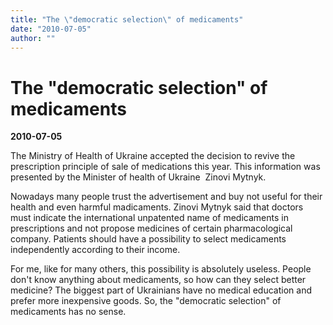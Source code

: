 ```yaml
---
title: "The \"democratic selection\" of medicaments"
date: "2010-07-05"
author: ""
---
```


# The "democratic selection" of medicaments

**2010-07-05** 

The Ministry of Health of Ukraine accepted the decision to revive the prescription principle of sale of medications this year. This information was presented by the Minister of health of Ukraine  Zinovi Mytnyk.

Nowadays many people trust the advertisement and buy not useful for their health and even harmful madicaments. Zinovi Mytnyk said that doctors must indicate the international unpatented name of medicaments in prescriptions and not propose medicines of сertain pharmacological company. Patients should have a possibility to select medicaments independently according to their income.

For me, like for many others, this possibility is absolutely useless. People don't know anything about medicaments, so how can they select better medicine? The biggest part of Ukrainians have no medical education and prefer more inexpensive goods. So, the "democratic selection" of medicaments has no sense.